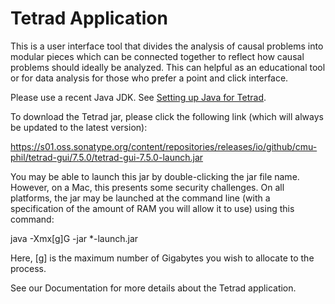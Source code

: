 # Tetrad Application

This is a user interface tool that divides the analysis of causal problems into modular pieces which can be connected together to reflect how causal problems should ideally be analyzed. This can helpful as an educational tool or for data analysis for those who prefer a point and click interface. 

Please use a recent Java JDK. See [Setting up Java for Tetrad](https://github.com/cmu-phil/tetrad/wiki/Setting-up-Java-for-Tetrad). 

To download the Tetrad jar, please click the following link (which will always be updated to the latest version):

https://s01.oss.sonatype.org/content/repositories/releases/io/github/cmu-phil/tetrad-gui/7.5.0/tetrad-gui-7.5.0-launch.jar

You may be able to launch this jar by double-clicking the jar file name. However, on a Mac, this presents some security challenges. On all platforms, the jar may be launched at the command line (with a specification of the amount of RAM you will allow it to use) using this command: 

java -Xmx[g]G -jar *-launch.jar

Here, [g] is the maximum number of Gigabytes you wish to allocate to the process. 

See our Documentation for more details about the Tetrad application.
